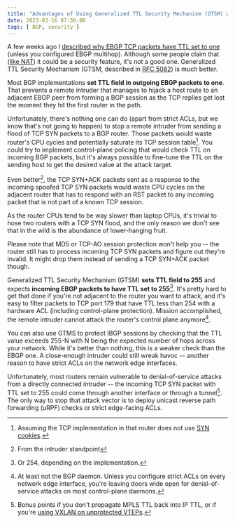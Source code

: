 ```yaml
---
title: "Advantages of Using Generalized TTL Security Mechanism (GTSM) with EBGP"
date: 2023-03-16 07:56:00
tags: [ BGP, security ]
---
```

A few weeks ago I [described why EBGP TCP packets have TTL set to one](/2023/03/ebgp-ttl-history.html) (unless you configured EBGP multihop). Although some people claim that ([like NAT](https://blog.ipspace.net/2011/12/is-nat-security-feature.html)) it could be a security feature, it's not a good one. Generalized TTL Security Mechanism (GTSM, described in [RFC 5082](https://datatracker.ietf.org/doc/html/rfc5082)) is much better.

Most BGP implementations **set TTL field in outgoing EBGP packets to one**. That prevents a remote intruder that manages to hijack a host route to an adjacent EBGP peer from forming a BGP session as the TCP replies get lost the moment they hit the first router in the path.
<!--more-->
Unfortunately, there's nothing one can do (apart from strict ACLs, but we know that's not going to happen) to stop a remote intruder from sending a flood of TCP SYN packets to a BGP router. Those packets would waste router's CPU cycles and potentially saturate its TCP session table[^SC]. You could try to implement control-plane policing that would check TTL on incoming BGP packets, but it's always possible to fine-tune the TTL on the sending host to get the desired value at the attack target.

Even better[^ISP], the TCP SYN+ACK packets sent as a response to the incoming spoofed TCP SYN packets would waste CPU cycles on the adjacent router that has to respond with an RST packet to any incoming packet that is not part of a known TCP session.

As the router CPUs tend to be way slower than laptop CPUs, it's trivial to hose two routers with a TCP SYN flood, and the only reason we don't see that in the wild is the abundance of lower-hanging fruit.

Please note that MD5 or TCP-AO session protection won't help you -- the router still has to process incoming TCP SYN packets and figure out they're invalid. It might drop them instead of sending a TCP SYN+ACK packet though.

[^SC]: Assuming the TCP implementation in that router does not use [SYN cookies](https://en.wikipedia.org/wiki/SYN_cookies).

[^ISP]: From the intruder standpoint

Generalized TTL Security Mechanism (GTSM) **sets TTL field to 255** and expects **incoming EBGP packets to have TTL set to 255**[^254]. It's pretty hard to get that done if you're not adjacent to the router you want to attack, and it's easy to filter packets to TCP port 179 that have TTL less than 254 with a hardware ACL (including control-plane protection). Mission accomplished, the remote intruder cannot attack the router's control plane anymore[^ET].

You can also use GTMS to protect IBGP sessions by checking that the TTL value exceeds 255-N with N being the expected number of hops across your network. While it's better than nothing, this is a weaker check than the EBGP one. A close-enough intruder could still wreak havoc -- another reason to have strict ACLs on the network edge interfaces.

Unfortunately, most routers remain vulnerable to denial-of-service attacks from a directly connected intruder -- the incoming TCP SYN packet with TTL set to 255 could come through another interface or through a tunnel[^MTTL]. The only way to stop that attack vector is to deploy unicast reverse path forwarding (uRPF) checks or strict edge-facing ACLs.

[^254]: Or 254, depending on the implementation.

[^ET]: At least not the BGP daemon. Unless you configure strict ACLs on every network edge interface, you're leaving doors wide open for denial-of-service attacks on most control-plane daemons.

[^MTTL]: Bonus points if you don't propagate MPLS TTL back into IP TTL, or if you're [using VXLAN on unprotected VTEPs](https://blog.ipspace.net/2015/04/omg-vxlan-encapsulation-has-no-security.html).